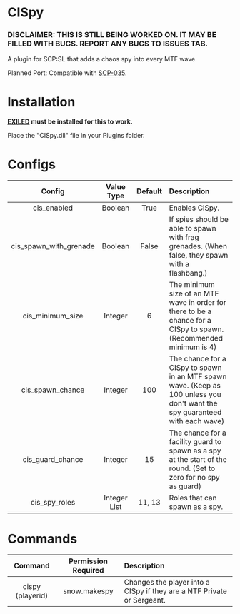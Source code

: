 # CISpy

### DISCLAIMER: THIS IS STILL BEING WORKED ON. IT MAY BE FILLED WITH BUGS. REPORT ANY BUGS TO ISSUES TAB.

A plugin for SCP:SL that adds a chaos spy into every MTF wave.

Planned Port: Compatible with [SCP-035](https://github.com/Cyanox62/scp035/tree/exiled).

# Installation

**[EXILED](https://github.com/galaxy119/EXILED) must be installed for this to work.**

Place the "CISpy.dll" file in your Plugins folder.

# Configs

| Config        | Value Type |  Default          | Description  |
| :-------------: | :-----:| :-----:|:-----|
| cis_enabled | Boolean |True | Enables CiSpy. |
| cis_spawn_with_grenade | Boolean | False | If spies should be able to spawn with frag grenades. (When false, they spawn with a flashbang.) |
| cis_minimum_size | Integer | 6 | The minimum size of an MTF wave in order for there to be a chance for a CISpy to spawn. (Recommended minimum is  4) |
| cis_spawn_chance | Integer | 100 | The chance for a CISpy to spawn in an MTF spawn wave. (Keep as 100 unless you don't want the spy guaranteed with each wave) |
| cis_guard_chance | Integer | 15 | The chance for a facility guard to spawn as a spy at the start of the round. (Set to zero for no spy as guard) |
| cis_spy_roles | Integer List | 11, 13 | Roles that can spawn as a spy. |

# Commands

| Command        | Permission Required | Description  |
| :-------------: | :-----:| :-----------------|
| cispy (playerid) | snow.makespy | Changes the player into a CISpy if they are a NTF Private or Sergeant. |
